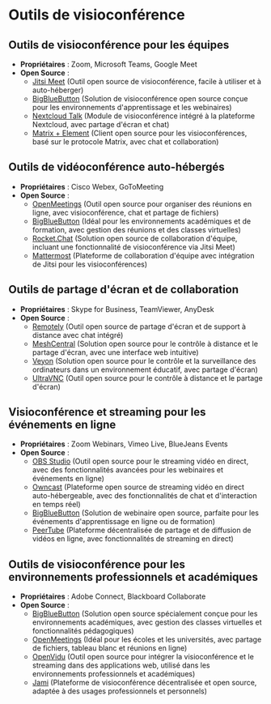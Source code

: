# Outils de visioconférence

## Outils de visioconférence pour les équipes
- **Propriétaires** : Zoom, Microsoft Teams, Google Meet
- **Open Source** :
  - [Jitsi Meet](https://jitsi.org/jitsi-meet/) (Outil open source de visioconférence, facile à utiliser et à auto-héberger)
  - [BigBlueButton](https://bigbluebutton.org/) (Solution de visioconférence open source conçue pour les environnements d'apprentissage et les webinaires)
  - [Nextcloud Talk](https://nextcloud.com/talk/) (Module de visioconférence intégré à la plateforme Nextcloud, avec partage d'écran et chat)
  - [Matrix + Element](https://element.io/) (Client open source pour les visioconférences, basé sur le protocole Matrix, avec chat et collaboration)

## Outils de vidéoconférence auto-hébergés
- **Propriétaires** : Cisco Webex, GoToMeeting
- **Open Source** :
  - [OpenMeetings](https://openmeetings.apache.org/) (Outil open source pour organiser des réunions en ligne, avec visioconférence, chat et partage de fichiers)
  - [BigBlueButton](https://bigbluebutton.org/) (Idéal pour les environnements académiques et de formation, avec gestion des réunions et des classes virtuelles)
  - [Rocket.Chat](https://rocket.chat/) (Solution open source de collaboration d'équipe, incluant une fonctionnalité de visioconférence via Jitsi Meet)
  - [Mattermost](https://mattermost.com/) (Plateforme de collaboration d'équipe avec intégration de Jitsi pour les visioconférences)

## Outils de partage d'écran et de collaboration
- **Propriétaires** : Skype for Business, TeamViewer, AnyDesk
- **Open Source** :
  - [Remotely](https://github.com/lucent-sea/Remotely) (Outil open source de partage d'écran et de support à distance avec chat intégré)
  - [MeshCentral](https://meshcentral.com/) (Solution open source pour le contrôle à distance et le partage d'écran, avec une interface web intuitive)
  - [Veyon](https://veyon.io/) (Solution open source pour le contrôle et la surveillance des ordinateurs dans un environnement éducatif, avec partage d'écran)
  - [UltraVNC](https://www.uvnc.com/) (Outil open source pour le contrôle à distance et le partage d'écran)

## Visioconférence et streaming pour les événements en ligne
- **Propriétaires** : Zoom Webinars, Vimeo Live, BlueJeans Events
- **Open Source** :
  - [OBS Studio](https://obsproject.com/) (Outil open source pour le streaming vidéo en direct, avec des fonctionnalités avancées pour les webinaires et événements en ligne)
  - [Owncast](https://owncast.online/) (Plateforme open source de streaming vidéo en direct auto-hébergeable, avec des fonctionnalités de chat et d'interaction en temps réel)
  - [BigBlueButton](https://bigbluebutton.org/) (Solution de webinaire open source, parfaite pour les événements d'apprentissage en ligne ou de formation)
  - [PeerTube](https://joinpeertube.org/) (Plateforme décentralisée de partage et de diffusion de vidéos en ligne, avec fonctionnalités de streaming en direct)

## Outils de visioconférence pour les environnements professionnels et académiques
- **Propriétaires** : Adobe Connect, Blackboard Collaborate
- **Open Source** :
  - [BigBlueButton](https://bigbluebutton.org/) (Solution open source spécialement conçue pour les environnements académiques, avec gestion des classes virtuelles et fonctionnalités pédagogiques)
  - [OpenMeetings](https://openmeetings.apache.org/) (Idéal pour les écoles et les universités, avec partage de fichiers, tableau blanc et réunions en ligne)
  - [OpenVidu](https://openvidu.io/) (Outil open source pour intégrer la visioconférence et le streaming dans des applications web, utilisé dans les environnements professionnels et académiques)
  - [Jami](https://jami.net/) (Plateforme de visioconférence décentralisée et open source, adaptée à des usages professionnels et personnels)

